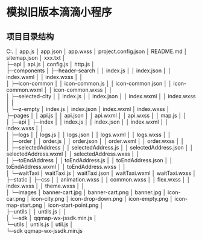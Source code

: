 # 模拟旧版本滴滴小程序
## 项目目录结构
C:.
│  app.js
│  app.json
│  app.wxss
│  project.config.json
│  README.md
│  sitemap.json
│  xxx.txt
│  
├─api
│      api.js
│      config.js
│      http.js
│      
├─components
│  ├─header-search
│  │      index.js
│  │      index.json
│  │      index.wxml
│  │      index.wxss
│  │      
│  ├─icon-common
│  │      icon-common.js
│  │      icon-common.json
│  │      icon-common.wxml
│  │      icon-common.wxss
│  │      
│  ├─selected-city
│  │      index.js
│  │      index.json
│  │      index.wxml
│  │      index.wxss
│  │      
│  └─z-empty
│          index.js
│          index.json
│          index.wxml
│          index.wxss
│          
├─pages
│  │  api.js
│  │  api.json
│  │  api.wxml
│  │  api.wxss
│  │  map.js
│  │  
│  ├─api
│  ├─index
│  │      index.js
│  │      index.json
│  │      index.wxml
│  │      index.wxss
│  │      
│  ├─logs
│  │      logs.js
│  │      logs.json
│  │      logs.wxml
│  │      logs.wxss
│  │      
│  ├─order
│  │      order.js
│  │      order.json
│  │      order.wxml
│  │      order.wxss
│  │      
│  ├─selectedAddress
│  │      selectedAddress.js
│  │      selectedAddress.json
│  │      selectedAddress.wxml
│  │      selectedAddress.wxss
│  │      
│  ├─toEndAddress
│  │      toEndAddress.js
│  │      toEndAddress.json
│  │      toEndAddress.wxml
│  │      toEndAddress.wxss
│  │      
│  └─waitTaxi
│          waitTaxi.js
│          waitTaxi.json
│          waitTaxi.wxml
│          waitTaxi.wxss
│          
├─static
│  ├─css
│  │      animation.wxss
│  │      common.wxss
│  │      flex.wxss
│  │      index.wxss
│  │      theme.wxss
│  │      
│  └─images
│          banner-cart.jpg
│          banner-cart.png
│          banner.jpg
│          icon-car.png
│          icon-city.png
│          icon-drop-down.png
│          icon-empty.png
│          icon-map-start.png
│          icon-start-point.png
│          
├─untils
│  │  untils.js
│  │  
│  └─sdk
│          qqmap-wx-jssdk.min.js
│          
└─utils
    │  untils.js
    │  util.js
    │  
    └─sdk
            qqmap-wx-jssdk.min.js
            
